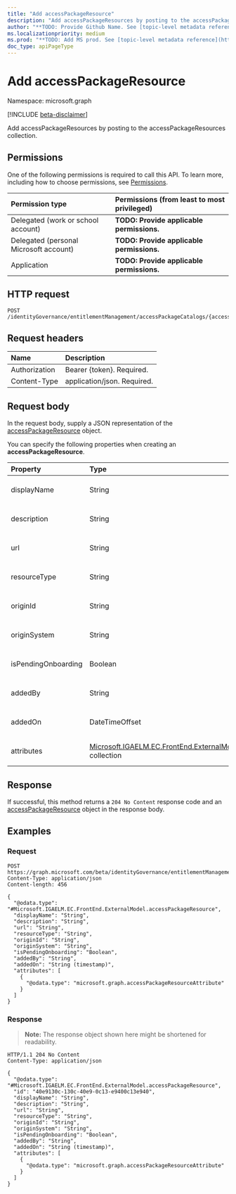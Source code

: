 ```yaml
---
title: "Add accessPackageResource"
description: "Add accessPackageResources by posting to the accessPackageResources collection."
author: "**TODO: Provide Github Name. See [topic-level metadata reference](https://msgo.azurewebsites.net/add/document/guidelines/metadata.html#topic-level-metadata)**"
ms.localizationpriority: medium
ms.prod: "**TODO: Add MS prod. See [topic-level metadata reference](https://msgo.azurewebsites.net/add/document/guidelines/metadata.html#topic-level-metadata)**"
doc_type: apiPageType
---
```


# Add accessPackageResource
Namespace: microsoft.graph

[!INCLUDE [beta-disclaimer](../../includes/beta-disclaimer.md)]

Add accessPackageResources by posting to the accessPackageResources collection.

## Permissions
One of the following permissions is required to call this API. To learn more, including how to choose permissions, see [Permissions](/graph/permissions-reference).

|Permission type|Permissions (from least to most privileged)|
|:---|:---|
|Delegated (work or school account)|**TODO: Provide applicable permissions.**|
|Delegated (personal Microsoft account)|**TODO: Provide applicable permissions.**|
|Application|**TODO: Provide applicable permissions.**|

## HTTP request

<!-- {
  "blockType": "ignored"
}
-->
``` http
POST /identityGovernance/entitlementManagement/accessPackageCatalogs/{accessPackageCatalogId}/accessPackageResources/{accessPackageResourceId}/accessPackageResourceEnvironment/accessPackageResources/$ref
```

## Request headers
|Name|Description|
|:---|:---|
|Authorization|Bearer {token}. Required.|
|Content-Type|application/json. Required.|

## Request body
In the request body, supply a JSON representation of the [accessPackageResource](../resources/accesspackageresource.md) object.

You can specify the following properties when creating an **accessPackageResource**.

|Property|Type|Description|
|:---|:---|:---|
|displayName|String|**TODO: Add Description** Optional.|
|description|String|**TODO: Add Description** Optional.|
|url|String|**TODO: Add Description** Optional.|
|resourceType|String|**TODO: Add Description** Optional.|
|originId|String|**TODO: Add Description** Optional.|
|originSystem|String|**TODO: Add Description** Optional.|
|isPendingOnboarding|Boolean|**TODO: Add Description** Optional.|
|addedBy|String|**TODO: Add Description** Optional.|
|addedOn|DateTimeOffset|**TODO: Add Description** Optional.|
|attributes|[Microsoft.IGAELM.EC.FrontEnd.ExternalModel.accessPackageResourceAttribute](../resources/accesspackageresourceattribute.md) collection|**TODO: Add Description** Optional.|



## Response

If successful, this method returns a `204 No Content` response code and an [accessPackageResource](../resources/accesspackageresource.md) object in the response body.

## Examples

### Request
<!-- {
  "blockType": "request",
  "name": "create_accesspackageresource_from_"
}
-->
``` http
POST https://graph.microsoft.com/beta/identityGovernance/entitlementManagement/accessPackageCatalogs/{accessPackageCatalogId}/accessPackageResources/{accessPackageResourceId}/accessPackageResourceEnvironment/accessPackageResources/$ref
Content-Type: application/json
Content-length: 456

{
  "@odata.type": "#Microsoft.IGAELM.EC.FrontEnd.ExternalModel.accessPackageResource",
  "displayName": "String",
  "description": "String",
  "url": "String",
  "resourceType": "String",
  "originId": "String",
  "originSystem": "String",
  "isPendingOnboarding": "Boolean",
  "addedBy": "String",
  "addedOn": "String (timestamp)",
  "attributes": [
    {
      "@odata.type": "microsoft.graph.accessPackageResourceAttribute"
    }
  ]
}
```


### Response
>**Note:** The response object shown here might be shortened for readability.
<!-- {
  "blockType": "response",
  "truncated": true,
  "@odata.type": "Microsoft.IGAELM.EC.FrontEnd.ExternalModel.accessPackageResource"
}
-->
``` http
HTTP/1.1 204 No Content
Content-Type: application/json

{
  "@odata.type": "#Microsoft.IGAELM.EC.FrontEnd.ExternalModel.accessPackageResource",
  "id": "40e9130c-130c-40e9-0c13-e9400c13e940",
  "displayName": "String",
  "description": "String",
  "url": "String",
  "resourceType": "String",
  "originId": "String",
  "originSystem": "String",
  "isPendingOnboarding": "Boolean",
  "addedBy": "String",
  "addedOn": "String (timestamp)",
  "attributes": [
    {
      "@odata.type": "microsoft.graph.accessPackageResourceAttribute"
    }
  ]
}
```

